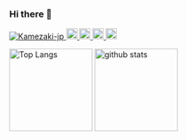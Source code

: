 ### Hi there 👋

<p align="left"> 
  <a href="https://github.com/Kamezaki-jp/Kamezaki-jp/">
    <img src="https://komarev.com/ghpvc/?username=Kamezaki-jp" alt="Kamezaki-jp" />
  </a>
  <a href="http://twitter.com/Kame_prog">
    <img height="20" src="https://img.shields.io/twitter/follow/Kame_prog?label=Twitter&logo=twitter&style=flat" />
  </a>
  <a href="https://github.com/Kamezaki-jp">
    <img height="20" src="https://img.shields.io/github/followers/yutkat?label=follow&logo=github&style=flat" />
  </a>
  <a href="http://qiita.com/Kame-jp">
    <img height="20" src="https://qiita-badge.apiapi.app/s/Kame-jp/posts.svg" />
  </a>
  <//qiita.com/Kame-jp">
    <img height="20" src="https://qiita-badge.apiapi.app/s/Kame-jp/contributions.svg" />
  </a>
</p>

<p align="left"> 
  <img alt="Top Langs" height="150px" src="https://github-readme-stats.vercel.app/api/top-langs/?username=Kamezaki-jp&layout=compact&count_private=true&show_icons=true&show_icons=true&theme=yeblu" />
  <img alt="github stats" height="150px" src="https://github-readme-stats.vercel.app/api?username=Kamezaki-jp&count_private=true&show_icons=true&show_icons=true&theme=yeblu" />
</p>
